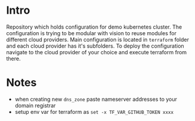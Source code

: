 # Intro
Repository which holds configuration for demo kubernetes cluster. The configuration is trying to be modular with vision to reuse modules for different cloud providers. Main configuration is located in `terraform` folder and each cloud provider has it's subfolders. To deploy the configuration navigate to the cloud provider of your choice and execute terraform from there.

# Notes
- when creating new `dns_zone` paste nameserver addresses to your domain registrar
- setup env var for terraform as `set -x TF_VAR_GITHUB_TOKEN xxxx`
